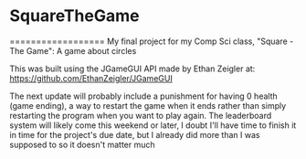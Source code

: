 # SquareTheGame
==================
My final project for my Comp Sci class, "Square - The Game": A game about circles  
  
This was built using the JGameGUI API made by Ethan Zeigler at: https://github.com/EthanZeigler/JGameGUI

The next update will probably include a punishment for having 0 health (game ending), a way to restart the game when it ends rather than simply restarting the program when you want to play again. The leaderboard system will likely come this weekend or later, I doubt I'll have time to finish it in time for the project's due date, but I already did more than I was supposed to so it doesn't matter much
